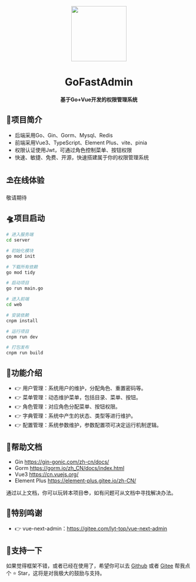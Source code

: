 <div align=center>
	<img src="web/src/assets/logo-mini.svg" width="150" height="150" />
    <br/>
    <h1>GoFastAdmin</h1>
    <h4>基于Go+Vue开发的权限管理系统</h4>
</div>



##  👻项目简介
- 后端采用Go、Gin、Gorm、Mysql、Redis
- 前端采用Vue3、TypeScript、Element Plus、vite、pinia
- 权限认证使用Jwt，可通过角色控制菜单、按钮权限
- 快速、敏捷、免费、开源，快速搭建属于你的权限管理系统

## ⛱️在线体验
敬请期待

##  🛸项目启动
```bash
# 进入服务端
cd server

# 初始化模块
go mod init

# 下载所有依赖
go mod tidy

# 启动项目
go run main.go
```
```bash
# 进入前端
cd web

# 安装依赖
cnpm install

# 运行项目
cnpm run dev

# 打包发布
cnpm run build
```


##  🎨功能介绍

- 👉  用户管理：系统用户的维护，分配角色、重置密码等。
- 👉  菜单管理：动态维护菜单，包括目录、菜单、按钮。
- 👉  角色管理：对应角色分配菜单、按钮权限。
- 👉  字典管理：系统中产生的状态、类型等进行维护。
- 👉  配置管理：系统参数维护，参数配置项可决定运行机制逻辑。

## 📖帮助文档

* Gin https://gin-gonic.com/zh-cn/docs/
* Gorm https://gorm.io/zh_CN/docs/index.html
* Vue3 https://cn.vuejs.org/
* Element Plus https://element-plus.gitee.io/zh-CN/

通过以上文档，你可以玩转本项目😎，如有问题可从文档中寻找解决办法。

## 💐特别鸣谢

- 👉 vue-next-admin：https://gitee.com/lyt-top/vue-next-admin

##  💌支持一下

如果觉得框架不错，或者已经在使用了，希望你可以去 [Github](https://github.com/xiaofeichuan/go-fast-admin) 或者 [Gitee](https://gitee.com/xiaofeichuan/go-fast-admin) 帮我点个 ⭐ Star，这将是对我极大的鼓励与支持。






